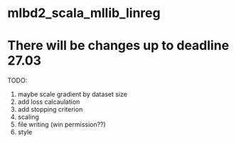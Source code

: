# mlbd2_scala_mllib_linreg

# There will be changes up to deadline 27.03

TODO:
1. maybe scale gradient by dataset size
2. add loss calcaulation
3. add stopping criterion
4. scaling
5. file writing (win permission??)
6. style
